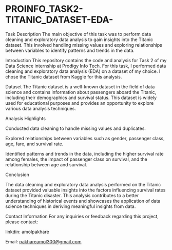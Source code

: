 # PROINFO_TASK2-TITANIC_DATASET-EDA-
Task Description
The main objective of this task was to perform data cleaning and exploratory data analysis to gain insights into the Titanic dataset. This involved handling missing values and exploring relationships between variables to identify patterns and trends in the data.

Introduction
This repository contains the code and analysis for Task 2 of my Data Science internship at Prodigy Info Tech. For this task, I performed data cleaning and exploratory data analysis (EDA) on a dataset of my choice. I chose the Titanic dataset from Kaggle for this analysis.

Dataset
The Titanic dataset is a well-known dataset in the field of data science and contains information about passengers aboard the Titanic, including their demographics and survival status. This dataset is widely used for educational purposes and provides an opportunity to explore various data analysis techniques.

Analysis Highlights

Conducted data cleaning to handle missing values and duplicates.

Explored relationships between variables such as gender, passenger class, age, fare, and survival rate.

Identified patterns and trends in the data, including the higher survival rate among females, the impact of passenger class on survival, and the relationship between age and survival.

Conclusion

The data cleaning and exploratory data analysis performed on the Titanic dataset provided valuable insights into the factors influencing survival rates during the Titanic disaster. This analysis contributes to a better understanding of historical events and showcases the application of data science techniques in deriving meaningful insights from data.

Contact Information
For any inquiries or feedback regarding this project, please contact:

linkdin: amolpakhare

Email: pakhareamol300@gmail.com

